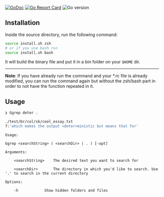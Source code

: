 [![GoDoc](https://godoc.org/github.com/gomarkdown/markdown?status.svg)](https://pkg.go.dev/github.com/sieep-coding/grep-in-go)
[![Go Report Card](https://goreportcard.com/badge/github.com/sieep-coding/grep-in-go)](https://goreportcard.com/report/github.com/sieep-coding/grep-in-go)
![Go version](https://img.shields.io/github/go-mod/go-version/sieep-coding/grep-in-go)


## Installation

Inside the source directory, run the following command:

```sh
source install.sh zsh 
# or if you use bash run
source install.sh bash
```
It will build the binary file and put it in a bin folder on your `$HOME` dir.

---

**Note**: If you have already run the command and your *.rc file is already modified, you can run the command again but without the zsh/bash part in order to not have the function repeated in it. 


## Usage

```bash
❯ Ggrep deter .      

./test/br/col/sk/cool_essay.txt
7:'which makes the output <deter>ministic but means that for'
```

```
Usage:

Ggrep <searchString> ( <searchDir> | . ) [-opt]
	
Arguments:

	<searchString>	  The desired text you want to search for

	<searchDir>   	  The directory in which you'd like to search. Use '.' to search in the current directory

Options:
	
	-h 			  Show hidden folders and files

```